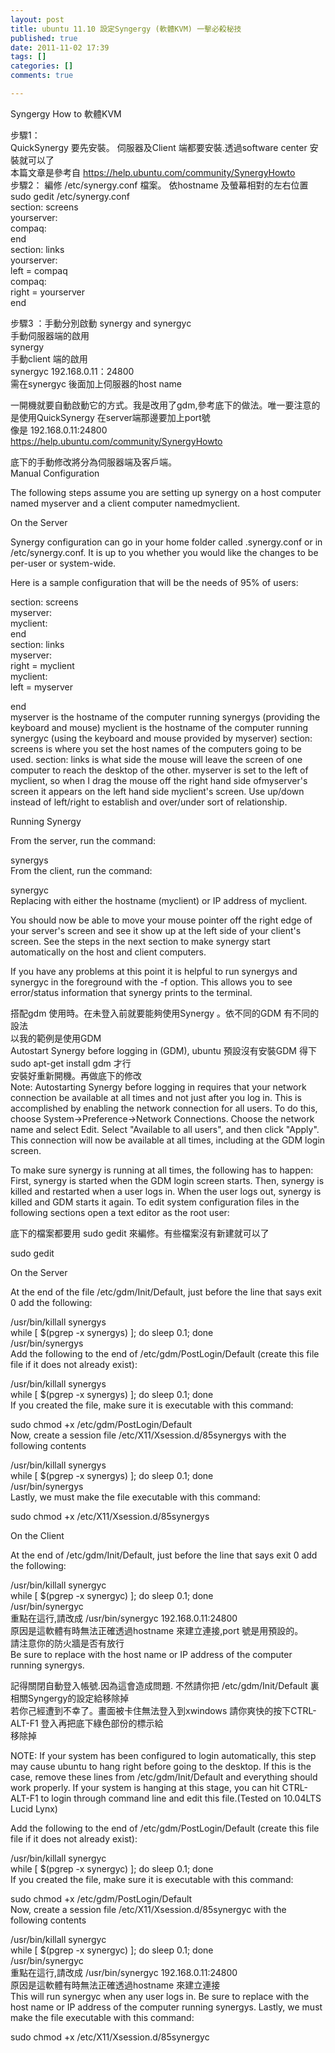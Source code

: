 ```yaml
---
layout: post
title: ubuntu 11.10 設定Syngergy (軟體KVM) 一擊必殺秘技
published: true
date: 2011-11-02 17:39
tags: []
categories: []
comments: true

---
```



Syngergy How to 軟體KVM  
  
步驟1：  
QuickSynergy 要先安裝。 伺服器及Client 端都要安裝.透過software center 安裝就可以了  
本篇文章是參考自 https://help.ubuntu.com/community/SynergyHowto  
步驟2： 編修 /etc/synergy.conf 檔案。 依hostname 及螢幕相對的左右位置  
sudo gedit /etc/synergy.conf  
section: screens  
yourserver:  
compaq:  
end  
section: links  
yourserver:  
left = compaq  
compaq:  
right = yourserver  
end  
  
步驟3 ：手動分別啟動 synergy and synergyc  
手動伺服器端的啟用  
synergy  
手動client 端的啟用  
synergyc 192.168.0.11：24800  
需在synergyc 後面加上伺服器的host name  
  
一開機就要自動啟動它的方式。我是改用了gdm,參考底下的做法。唯一要注意的是使用QuickSynergy 在server端那邊要加上port號  
像是 192.168.0.11:24800  
https://help.ubuntu.com/community/SynergyHowto  
  
底下的手動修改將分為伺服器端及客戶端。  
Manual Configuration  
  
The following steps assume you are setting up synergy on a host computer named myserver and a client computer namedmyclient.  
  
  
  
On the Server  
  
Synergy configuration can go in your home folder called .synergy.conf or in /etc/synergy.conf. It is up to you whether you would like the changes to be per-user or system-wide.  
  
Here is a sample configuration that will be the needs of 95% of users:  
  
section: screens  
myserver:  
myclient:  
end  
section: links  
myserver:  
right = myclient  
myclient:  
left = myserver  
  
end  
myserver is the hostname of the computer running synergys (providing the keyboard and mouse) myclient is the hostname of the computer running synergyc (using the keyboard and mouse provided by myserver) section: screens is where you set the host names of the computers going to be used. section: links is what side the mouse will leave the screen of one computer to reach the desktop of the other. myserver is set to the left of myclient, so when I drag the mouse off the right hand side ofmyserver's screen it appears on the left hand side myclient's screen. Use up/down instead of left/right to establish and over/under sort of relationship.  
  
  
  
Running Synergy  
  
From the server, run the command:  
  
synergys  
From the client, run the command:  
  
synergyc   
Replacing  with either the hostname (myclient) or IP address of myclient.  
  
You should now be able to move your mouse pointer off the right edge of your server's screen and see it show up at the left side of your client's screen. See the steps in the next section to make synergy start automatically on the host and client computers.  
  
If you have any problems at this point it is helpful to run synergys and synergyc in the foreground with the -f option. This allows you to see error/status information that synergy prints to the terminal.  
  
搭配gdm 使用時。在未登入前就要能夠使用Synergy 。依不同的GDM 有不同的設法  
以我的範例是使用GDM  
Autostart Synergy before logging in (GDM), ubuntu 預設沒有安裝GDM 得下 sudo apt-get install gdm 才行  
安裝好重新開機。再做底下的修改  
Note: Autostarting Synergy before logging in requires that your network connection be available at all times and not just after you log in. This is accomplished by enabling the network connection for all users. To do this, choose System->Preference->Network Connections. Choose the network name and select Edit. Select "Available to all users", and then click "Apply". This connection will now be available at all times, including at the GDM login screen.  
  
To make sure synergy is running at all times, the following has to happen: First, synergy is started when the GDM login screen starts. Then, synergy is killed and restarted when a user logs in. When the user logs out, synergy is killed and GDM starts it again. To edit system configuration files in the following sections open a text editor as the root user:  
  
底下的檔案都要用 sudo gedit 來編修。有些檔案沒有新建就可以了  
  
  
  
sudo gedit  
  
  
On the Server  
  
At the end of the file /etc/gdm/Init/Default, just before the line that says exit 0 add the following:  
  
/usr/bin/killall synergys  
while [ $(pgrep -x synergys) ]; do sleep 0.1; done  
/usr/bin/synergys  
Add the following to the end of /etc/gdm/PostLogin/Default (create this file file if it does not already exist):  
  
/usr/bin/killall synergys  
while [ $(pgrep -x synergys) ]; do sleep 0.1; done  
If you created the file, make sure it is executable with this command:  
  
sudo chmod +x /etc/gdm/PostLogin/Default  
Now, create a session file /etc/X11/Xsession.d/85synergys with the following contents  
  
/usr/bin/killall synergys  
while [ $(pgrep -x synergys) ]; do sleep 0.1; done  
/usr/bin/synergys  
Lastly, we must make the file executable with this command:  
  
sudo chmod +x /etc/X11/Xsession.d/85synergys  
  
  
On the Client  
  
At the end of /etc/gdm/Init/Default, just before the line that says exit 0 add the following:  
  
/usr/bin/killall synergyc  
while [ $(pgrep -x synergyc) ]; do sleep 0.1; done  
/usr/bin/synergyc   
重點在這行,請改成 /usr/bin/synergyc 192.168.0.11:24800   
原因是這軟體有時無法正確透過hostname 來建立連接,port 號是用預設的。  
請注意你的防火牆是否有放行  
Be sure to replace  with the host name or IP address of the computer running synergys.  
  
記得關閉自動登入帳號.因為這會造成問題. 不然請你把 /etc/gdm/Init/Default 裏相關Syngergy的設定給移除掉  
若你己經遭到不幸了。畫面被卡住無法登入到xwindows 請你爽快的按下CTRL-ALT-F1 登入再把底下綠色部份的標示給  
移除掉  
  
NOTE: If your system has been configured to login automatically, this step may cause ubuntu to hang right before going to the desktop. If this is the case, remove these lines from /etc/gdm/Init/Default and everything should work properly. If your system is hanging at this stage, you can hit CTRL-ALT-F1 to login through command line and edit this file.(Tested on 10.04LTS Lucid Lynx)  
  
Add the following to the end of /etc/gdm/PostLogin/Default (create this file file if it does not already exist):  
  
/usr/bin/killall synergyc  
while [ $(pgrep -x synergyc) ]; do sleep 0.1; done  
If you created the file, make sure it is executable with this command:  
  
sudo chmod +x /etc/gdm/PostLogin/Default  
Now, create a session file /etc/X11/Xsession.d/85synergyc with the following contents  
  
/usr/bin/killall synergyc  
while [ $(pgrep -x synergyc) ]; do sleep 0.1; done  
/usr/bin/synergyc   
重點在這行,請改成 /usr/bin/synergyc 192.168.0.11:24800   
原因是這軟體有時無法正確透過hostname 來建立連接  
This will run synergyc when any user logs in. Be sure to replace  with the host name or IP address of the computer running synergys. Lastly, we must make the file executable with this command:  
  
sudo chmod +x /etc/X11/Xsession.d/85synergyc



